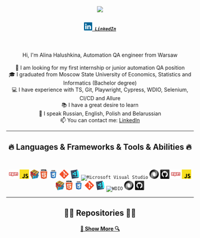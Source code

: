 <h1 align="center">
  <a href="https://git.io/typing-svg">
    <img src="https://readme-typing-svg.herokuapp.com/?lines=Hello,+There!+👋;I+am+Alina+Halushkina;Nice+to+meet+you!&center=true&size=30">
  </a>
</h1>

<h5 align="center">
  <code><a href="https://www.linkedin.com/in/alina-halushkina-696373104/" title="LinkedIn Profile"><img width="22" src="images/linkedin.svg"> LinkedIn</a></code>
</h5>
<br>
<p align="center">
  Hi, I'm Alina Halushkina, Automation QA engineer from Warsaw
  <br>
  <br>
  🔎 I am looking for my first internship or junior automation QA position
  <br>
  🎓 I graduated from Moscow State University of Economics, Statistics and Informatics (Bachelor degree)
  <br>
  💻 I have experience with TS, Git, Playwright, Cypress, WDIO, Selenium, CI/CD and Allure
  <br>
  📚 I have a great desire to learn
  <br>
  💬 I speak Russian, English, Polish and Belarussian
  <br>
  📫 You can contact me: <a href="https://www.linkedin.com/in/alina-halushkina-696373104/">LinkedIn</a>
</p>

<hr>
<h2 align="center">🔥 Languages & Frameworks & Tools & Abilities 🔥</h2>
<br>
<p align="center">
  <code><img title="TypeScript" height="25" src="images/npm.svg"></code>
  <code><img title="Javascript" height="25" src="images/javascript.svg"></code>
  <code><img title="Problem Solving" height="25" src="images/problemSolving.png"></code>
  <code><img title="HTML5" height="25" src="images/html5.svg"></code>
  <code><img title="CSS" height="25" src="images/css.svg"></code>
  <code><img title="Git" height="25" src="images/git-original.svg"></code>
  <code><img title="Visual Studio Code" height="25" src="images/vscode.png"></code>
  <code><img title="Microsoft Visual Studio" height="25" src="images/visualstudio.png"></code>
  <code><img title="JSON" height="25" src="images/json.svg"></code>
  <code><img title="GitHub" height="25" src="images/github.svg"></code>
  <code><img title="npm" height="25" src="images/npm.svg"></code>
  <code><img title="Playwright" height="25" src="images/javascript.svg"></code>
  <code><img title="Allure" height="25" src="images/problemSolving.png"></code>
  <code><img title="CI/CD" height="25" src="images/html5.svg"></code>
  <code><img title="Selenium" height="25" src="images/css.svg"></code>
  <code><img title="OOP" height="25" src="images/git-original.svg"></code>
  <code><img title="API" height="25" src="images/vscode.png"></code>
  <code><img title="WDIO" height="25" src="images/visualstudio.png"></code>
  <code><img title="Cypress" height="25" src="images/json.svg"></code>
  <code><img title="SDLC" height="25" src="images/github.svg"></code>
</p>
<hr>

<h2 align="center">👨‍💻 Repositories 👨‍💻</h2>

<h4 align="center">
  <a href="https://github.com/Alina-Halushkina?tab=repositories" title="Show Repositories">🔎 Show More 🔍</a>
</h4>
